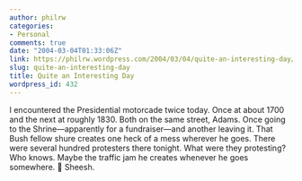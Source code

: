 ```yaml
---
author: philrw
categories:
- Personal
comments: true
date: "2004-03-04T01:33:06Z"
link: https://philrw.wordpress.com/2004/03/04/quite-an-interesting-day/
slug: quite-an-interesting-day
title: Quite an Interesting Day
wordpress_id: 432
---
```


I encountered the Presidential motorcade twice today. Once at about 1700 and the next at roughly 1830. Both on the same street, Adams. Once going to the Shrine—apparently for a fundraiser—and another leaving it. That Bush fellow shure creates one heck of a mess wherever he goes. There were several hundred protesters there tonight. What were they protesting? Who knows. Maybe the traffic jam he creates whenever he goes somewhere. :slightly_smiling_face: Sheesh.
